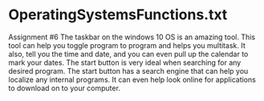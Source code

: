 # OperatingSystemsFunctions.txt
Assignment #6
The taskbar on the windows 10 OS is an amazing tool. This tool can help you toggle program to program and helps you multitask. It also, tell you the time and date, and you can even pull up the calendar to mark your dates.
The start button is very ideal when searching for any desired program. The start button has a search engine that can help you localize any internal programs. It can even help look online for applications to download on to your computer.
